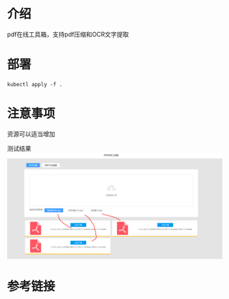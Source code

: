 # 介绍
pdf在线工具箱，支持pdf压缩和OCR文字提取 
# 部署

`kubectl apply -f .`

# 注意事项
资源可以适当增加


测试结果
![result](./result/pdftools_result.png)
# 参考链接

